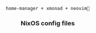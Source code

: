 <p align="center"><code>home-manager + xmonad + neovim💛</code></p>

<h3 align="center">NixOS config files</h3>
